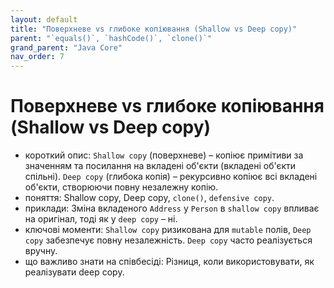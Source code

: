 ```yaml
---
layout: default
title: "Поверхневе vs глибоке копіювання (Shallow vs Deep copy)"
parent: "`equals()`, `hashCode()`, `clone()`"
grand_parent: "Java Core"
nav_order: 7
---
```


# Поверхневе vs глибоке копіювання (Shallow vs Deep copy)

*   короткий опис: `Shallow copy` (поверхневе) – копіює примітиви за значенням та посилання на вкладені об'єкти (вкладені об'єкти спільні). `Deep copy` (глибока копія) – рекурсивно копіює всі вкладені об'єкти, створюючи повну незалежну копію.
*   поняття: Shallow copy, Deep copy, `clone()`, `defensive copy`.
*   приклади: Зміна вкладеного `Address` у `Person` в `shallow copy` впливає на оригінал, тоді як у `deep copy` – ні.
*   ключові моменти: `Shallow copy` ризикована для `mutable` полів, `Deep copy` забезпечує повну незалежність. `Deep copy` часто реалізується вручну.
*   що важливо знати на співбесіді: Різниця, коли використовувати, як реалізувати deep copy.
